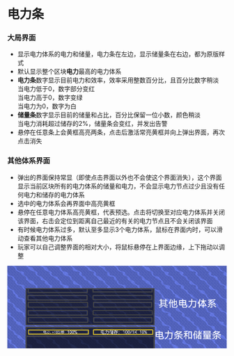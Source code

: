 # 电力条
### 大局界面
- 显示电力体系的电力和储量，电力条在左边，显示储量条在右边，都为原版样式
- 默认显示整个区块**电力**最高的电力体系  
- **电力条**数字显示目前电力和效率，效率采用整数百分比，且百分比数字稍淡  
当电力低于0，数字部分变红  
当电力高于0，数字变绿  
当电力为0，数字为白
- **储量条**数字显示目前的储量和占比，百分比保留一位小数，颜色稍淡  
当电力消耗超过储存的2%，储量条会变红，并发出告警
- 悬停在任意条上会黄框高亮两条，点击后激活常亮黄框并向上弹出界面，再次点击消失
### 其他体系界面
- 弹出的界面保持常显（即使点击界面以外也不会使这个界面消失），这个界面显示当前区块所有的电力体系的储量和电力，不会显示电力节点过少且没有任何电力和储存的电力体系
- 选中的电力体系会再界面中高亮黄框
- 悬停在任意电力体系高亮黄框，代表预选。点击将切换至对应电力体系并关闭该界面，右击会定位到距离自己最近的有关的电力节点且不会关闭该界面
- 有时候电力体系过多，默认至多显示3个电力体系，鼠标在界面内时，可以滑动查看其他电力体系
- 玩家可以自己调整界面的相对大小，将鼠标悬停在上界面边缘，上下拖动以调整  

![alt text](图/电力条.png)